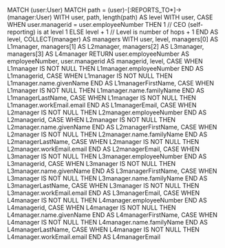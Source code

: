 MATCH (user:User)
MATCH path = (user)-[:REPORTS_TO*]->(manager:User)
WITH user, path, length(path) AS level
WITH user, 
     CASE 
         WHEN user.managerid = user.employeeNumber THEN 1  // CEO (self-reporting) is at level 1
         ELSE level + 1  // Level is number of hops + 1
     END AS level,
     COLLECT(manager) AS managers
WITH user, level, 
     managers[0] AS L1manager,
     managers[1] AS L2manager,
     managers[2] AS L3manager,
     managers[3] AS L4manager
RETURN user.employeeNumber AS employeeNumber,
       user.managerid AS managerid,
       level,
       CASE WHEN L1manager IS NOT NULL THEN L1manager.employeeNumber END AS L1managerid,
       CASE WHEN L1manager IS NOT NULL THEN L1manager.name.givenName END AS L1managerFirstName,
       CASE WHEN L1manager IS NOT NULL THEN L1manager.name.familyName END AS L1managerLastName,
       CASE WHEN L1manager IS NOT NULL THEN L1manager.workEmail.email END AS L1managerEmail,
       CASE WHEN L2manager IS NOT NULL THEN L2manager.employeeNumber END AS L2managerid,
       CASE WHEN L2manager IS NOT NULL THEN L2manager.name.givenName END AS L2managerFirstName,
       CASE WHEN L2manager IS NOT NULL THEN L2manager.name.familyName END AS L2managerLastName,
       CASE WHEN L2manager IS NOT NULL THEN L2manager.workEmail.email END AS L2managerEmail,
       CASE WHEN L3manager IS NOT NULL THEN L3manager.employeeNumber END AS L3managerid,
       CASE WHEN L3manager IS NOT NULL THEN L3manager.name.givenName END AS L3managerFirstName,
       CASE WHEN L3manager IS NOT NULL THEN L3manager.name.familyName END AS L3managerLastName,
       CASE WHEN L3manager IS NOT NULL THEN L3manager.workEmail.email END AS L3managerEmail,
       CASE WHEN L4manager IS NOT NULL THEN L4manager.employeeNumber END AS L4managerid,
       CASE WHEN L4manager IS NOT NULL THEN L4manager.name.givenName END AS L4managerFirstName,
       CASE WHEN L4manager IS NOT NULL THEN L4manager.name.familyName END AS L4managerLastName,
       CASE WHEN L4manager IS NOT NULL THEN L4manager.workEmail.email END AS L4managerEmail

